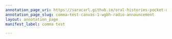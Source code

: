 ```yaml
---
annotation_page_uri: https://saracarl.github.io/oral-histories-pocket-desert/annotations/comma-test-canvas-1-wgbh-radio-announcement.json
annotation_page_slug: comma-test-canvas-1-wgbh-radio-announcement
layout: annotation_page
manifest_label: comma test

---
```

